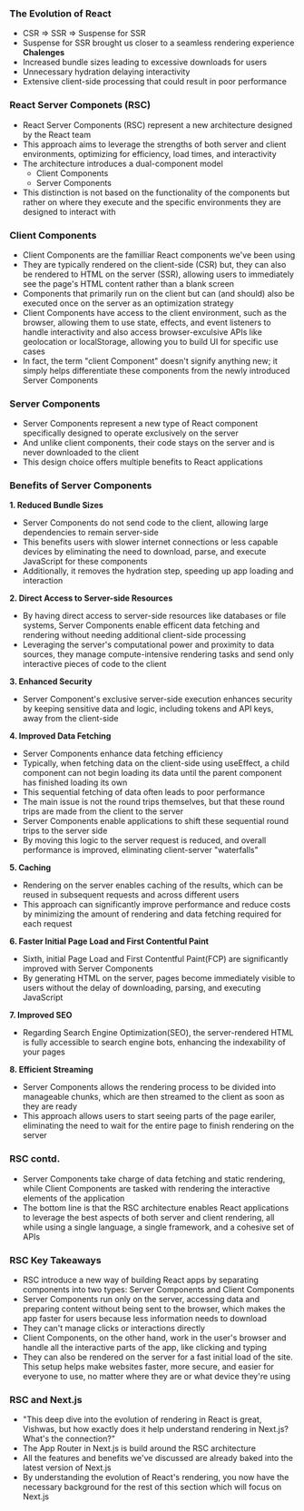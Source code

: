 ### The Evolution of React

- CSR => SSR => Suspense for SSR
- Suspense for SSR brought us closer to a seamless rendering experience
  **Chalenges**
- Increased bundle sizes leading to excessive downloads for users
- Unnecessary hydration delaying interactivity
- Extensive client-side processing that could result in poor performance

### React Server Componets (RSC)

- React Server Components (RSC) represent a new architecture designed by the React team
- This approach aims to leverage the strengths of both server and client environments, optimizing for efficiency, load times, and interactivity
- The architecture introduces a dual-component model
  - Client Components
  - Server Components
- This distinction is not based on the functionality of the components but rather on where they execute and the specific environments they are designed to interact with

### Client Components

- Client Components are the familliar React components we've been using
- They are typically rendered on the client-side (CSR) but, they can also be rendered to HTML on the server (SSR), allowing users to immediately see the page's HTML content rather than a blank screen
- Components that primarily run on the client but can (and should) also be executed once on the server as an optimization strategy
- Client Components have access to the client environment, such as the browser, allowing them to use state, effects, and event listeners to handle interactivity and also access browser-exculsive APIs like geolocation or localStorage, allowing you to build UI for specific use cases
- In fact, the term "client Component" doesn't signify anything new; it simply helps differentiate these components from the newly introduced Server Components

### Server Components

- Server Components represent a new type of React component specifically designed to operate exclusively on the server
- And unlike client components, their code stays on the server and is never downloaded to the client
- This design choice offers multiple benefits to React applications

### Benefits of Server Components

**1. Reduced Bundle Sizes**

- Server Components do not send code to the client, allowing large dependencies to remain server-side
- This benefits users with slower internet connections or less capable devices by eliminating the need to download, parse, and execute JavaScript for these components
- Additionally, it removes the hydration step, speeding up app loading and interaction

**2. Direct Access to Server-side Resources**

- By having direct access to server-side resources like databases or file systems, Server Components enable efficent data fetching and rendering without needing additional client-side processing
- Leveraging the server's computational power and proximity to data sources, they manage compute-intensive rendering tasks and send only interactive pieces of code to the client

**3. Enhanced Security**

- Server Component's exclusive server-side execution enhances security by keeping sensitive data and logic, including tokens and API keys, away from the client-side

**4. Improved Data Fetching**

- Server Components enhance data fetching efficiency
- Typically, when fetching data on the client-side using useEffect, a child component can not begin loading its data until the parent component has finished loading its own
- This sequential fetching of data often leads to poor performance
- The main issue is not the round trips themselves, but that these round trips are made from the client to the server
- Server Components enable applications to shift these sequential round trips to the server side
- By moving this logic to the server request is reduced, and overall performance is improved, eliminating client-server "waterfalls"

**5. Caching**

- Rendering on the server enables caching of the results, which can be reused in subsequent requests and across different users
- This approach can significantly improve performance and reduce costs by minimizing the amount of rendering and data fetching required for each request

**6. Faster Initial Page Load and First Contentful Paint**

- Sixth, initial Page Load and First Contentful Paint(FCP) are significantly improved with Server Components
- By generating HTML on the server, pages become immediately visible to users without the delay of downloading, parsing, and executing JavaScript

**7. Improved SEO**

- Regarding Search Engine Optimization(SEO), the server-rendered HTML is fully accessible to search engine bots, enhancing the indexability of your pages

**8. Efficient Streaming**

- Server Components allows the rendering process to be divided into manageable chunks, which are then streamed to the client as soon as they are ready
- This approach allows users to start seeing parts of the page eariler, eliminating the need to wait for the entire page to finish rendering on the server

### RSC contd.

- Server Components take charge of data fetching and static rendering, while Client Components are tasked with rendering the interactive elements of the application
- The bottom line is that the RSC architecture enables React applications to leverage the best aspects of both server and client rendering, all while using a single language, a single framework, and a cohesive set of APIs

### RSC Key Takeaways

- RSC introduce a new way of building React apps by separating components into two types: Server Components and Client Components
- Server Components run only on the server, accessing data and preparing content without being sent to the browser, which makes the app faster for users because less information needs to download
- They can't manage clicks or interactions directly
- Client Components, on the other hand, work in the user's browser and handle all the interactive parts of the app, like clicking and typing
- They can also be rendered on the server for a fast initial load of the site. This setup helps make websites faster, more secure, and easier for everyone to use, no matter where they are or what device they're using

### RSC and Next.js

- "This deep dive into the evolution of rendering in React is great, Vishwas, but how exactly does it help understand rendering in Next.js? What's the connection?"
- The App Router in Next.js is build around the RSC architecture
- All the features and benefits we've discussed are already baked into the latest version of Next.js
- By understanding the evolution of React's rendering, you now have the necessary background for the rest of this section which will focus on Next.js

